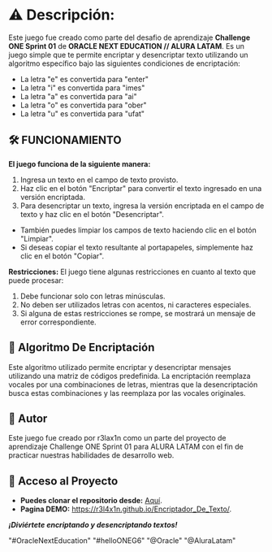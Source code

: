 # ⚠️ Descripción:
Este juego fue creado como parte del desafio de aprendizaje **Challenge ONE Sprint 01** de **ORACLE NEXT EDUCATION // ALURA LATAM**. Es un juego simple que te permite encriptar y desencriptar texto utilizando un algoritmo específico bajo las siguientes condiciones de encriptación:

- La letra "e" es convertida para "enter"
- La letra "i" es convertida para "imes"
- La letra "a" es convertida para "ai"
- La letra "o" es convertida para "ober"
- La letra "u" es convertida para "ufat"

## 🛠️ FUNCIONAMIENTO 
**El juego funciona de la siguiente manera:**
1. Ingresa un texto en el campo de texto provisto.
2. Haz clic en el botón "Encriptar" para convertir el texto ingresado en una versión encriptada.
3. Para desencriptar un texto, ingresa la versión encriptada en el campo de texto y haz clic en el botón "Desencriptar".
- También puedes limpiar los campos de texto haciendo clic en el botón "Limpiar".
- Si deseas copiar el texto resultante al portapapeles, simplemente haz clic en el botón "Copiar".

**Restricciones:**
El juego tiene algunas restricciones en cuanto al texto que puede procesar:
1. Debe funcionar solo con letras minúsculas.
2. No deben ser utilizados letras con acentos, ni caracteres especiales.
3. Si alguna de estas restricciones se rompe, se mostrará un mensaje de error correspondiente.

## 🚧 Algoritmo De Encriptación
Este algoritmo utilizado permite encriptar y desencriptar mensajes utilizando una matriz de códigos predefinida. La encriptación reemplaza vocales por una combinaciones de letras, mientras que la desencriptación busca estas combinaciones y las reemplaza por las vocales originales.

## 🚦 Autor
Este juego fue creado por r3lax1n como un parte del proyecto de aprendizaje Challenge ONE Sprint 01 para ALURA LATAM con el fin de practicar nuestras habilidades de desarrollo web.

## 📁 Acceso al Proyecto
- **Puedes clonar el repositorio desde:** <a href="https://github.com/r3l4x1n/Encriptador_De_Texto.git" target="_blank">Aquí</a>.
- **Pagina DEMO:** <a href="https://r3l4x1n.github.io/Encriptador_De_Texto/" target="_blank">https://r3l4x1n.github.io/Encriptador_De_Texto/</a>.


***¡Diviértete encriptando y desencriptando textos!***

"#OracleNextEducation" "#helloONEG6" "@Oracle" "@AluraLatam"
